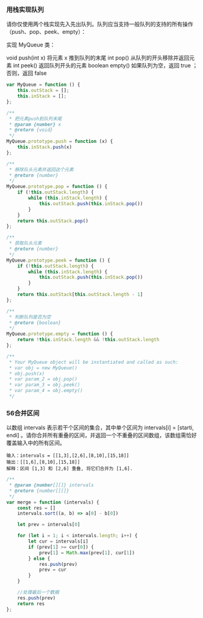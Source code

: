 ### 用栈实现队列

请你仅使用两个栈实现先入先出队列。队列应当支持一般队列的支持的所有操作（push、pop、peek、empty）：

实现 MyQueue 类：

void push(int x) 将元素 x 推到队列的末尾
int pop() 从队列的开头移除并返回元素
int peek() 返回队列开头的元素
boolean empty() 如果队列为空，返回 true ；否则，返回 false

```js
var MyQueue = function () {
    this.outStack = [];
    this.inStack = [];
};

/**
 * 把元素push到队列末尾
 * @param {number} x
 * @return {void}
 */
MyQueue.prototype.push = function (x) {
    this.inStack.push(x)
};

/**
 * 移除队头元素并返回这个元素
 * @return {number}
 */
MyQueue.prototype.pop = function () {
    if (!this.outStack.length) {
        while (this.inStack.length) {
            this.outStack.push(this.inStack.pop())
        }
    }
    return this.outStack.pop()
};

/**
 * 获取队头元素
 * @return {number}
 */
MyQueue.prototype.peek = function () {
    if (!this.outStack.length) {
        while (this.inStack.length) {
            this.outStack.push(this.inStack.pop())
        }
    }
    return this.outStack[this.outStack.length - 1]
};

/**
 * 判断队列是否为空
 * @return {boolean}
 */
MyQueue.prototype.empty = function () {
    return !this.inStack.length && !this.outStack.length
};

/**
 * Your MyQueue object will be instantiated and called as such:
 * var obj = new MyQueue()
 * obj.push(x)
 * var param_2 = obj.pop()
 * var param_3 = obj.peek()
 * var param_4 = obj.empty()
 */
```

### 56合并区间

以数组 intervals 表示若干个区间的集合，其中单个区间为 intervals[i] = [starti, endi] 。请你合并所有重叠的区间，并返回一个不重叠的区间数组，该数组需恰好覆盖输入中的所有区间。

```
输入：intervals = [[1,3],[2,6],[8,10],[15,18]]
输出：[[1,6],[8,10],[15,18]]
解释：区间 [1,3] 和 [2,6] 重叠, 将它们合并为 [1,6].
```



```js
/**
 * @param {number[][]} intervals
 * @return {number[][]}
 */
var merge = function (intervals) {
    const res = []
    intervals.sort((a, b) => a[0] - b[0])

    let prev = intervals[0]

    for (let i = 1; i < intervals.length; i++) {
        let cur = intervals[i]
        if (prev[1] >= cur[0]) {
            prev[1] = Math.max(prev[1], cur[1])
        } else {
            res.push(prev)
            prev = cur
        }
    }

    //处理最后一个数据
    res.push(prev)
    return res
};

```

